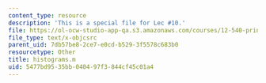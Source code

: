 ```yaml
---
content_type: resource
description: 'This is a special file for Lec #10.'
file: https://ol-ocw-studio-app-qa.s3.amazonaws.com/courses/12-540-principles-of-the-global-positioning-system-spring-2012/5477bd9535bb040497f3844cf45c01a4_histograms.m
file_type: text/x-objcsrc
parent_uid: 7db57be8-2ce7-e0cd-b529-3f5578c683b0
resourcetype: Other
title: histograms.m
uid: 5477bd95-35bb-0404-97f3-844cf45c01a4
---
```

